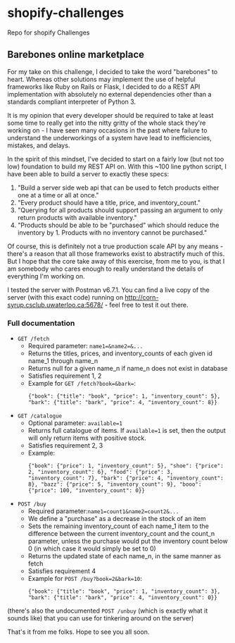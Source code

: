 # shopify-challenges
Repo for shopify Challenges

## Barebones online marketplace

For my take on this challenge, I decided to take the word "barebones" to heart. 
Whereas other solutions may implement the use of helpful frameworks like Ruby on 
Rails or Flask, I decided to do a REST API implementation with absolutely no 
external dependencies other than a standards compliant interpreter of Python 3.

It is my opinion that every developer should be required to take at least some time
to really get into the nitty gritty of the whole stack they're working on - I have seen
many occasions in the past where failure to understand the underworkings of a system have
lead to inefficiencies, mistakes, and delays.

In the spirit of this mindset, I've decided to start on a fairly low (but not too low) foundation to build my REST API on.
With this ~100 line python script, I have been able to build a server to exactly these specs:

1. "Build a server side web api that can be used to fetch products either one at a time or all at once."
2. "Every product should have a title, price, and inventory_count."
3. "Querying for all products should support passing an argument to only return products with available inventory."
4. "Products should be able to be "purchased" which should reduce the inventory by 1. Products with no inventory cannot be
    purchased."

Of course, this is definitely not a true production scale API by any means - there's a reason that all those frameworks exist
to abstractify much of this. But I hope that the core take away of this exercise, from me to you, is that I am somebody who
cares enough to really understand the details of everything I'm working on.

I tested the server with Postman v6.7.1. You can find a live copy of the server (with this exact code) running on
http://corn-syrup.csclub.uwaterloo.ca:5678/ - feel free to test it out there.

### Full documentation

- `GET /fetch`
  - Required parameter: `name1=&name2=&...`
  - Returns the titles, prices, and inventory_counts of each given id name_1 through name_n
  - Returns null for a given name_n if name_n does not exist in database
  - Satisfies requirement 1, 2
  - Example for `GET /fetch?book=&bark=`:
    ```
    {"book": {"title": "book", "price": 1, "inventory_count": 5}, "bark": {"title": "bark", "price": 4, "inventory_count": 8}}
    ```
- `GET /catalogue`
  - Optional parameter: `available=1`
  - Returns full catalogue of items. If `available=1` is set, then the output 
      will only return items with positive stock.
  - Satisfies requirement 2, 3
  - Example:
    ```
    {"book": {"price": 1, "inventory_count": 5}, "shoe": {"price": 2, "inventory_count": 6}, "food": {"price": 3, "inventory_count": 7}, "bark": {"price": 4, "inventory_count": 8}, "bazz": {"price": 5, "inventory_count": 9}, "booo": {"price": 100, "inventory_count": 0}}
    ```
- `POST /buy`
  - Required parameter:`name1=count1&name2=count2&...`
  - We define a "purchase" as a decrease in the stock of an item
  - Sets the remaining inventory_count of each name_1 item to the difference between the current inventory_count and the count_n
    parameter, unless the purchase would put the inventory count below 0 (in which case it would simply be set to 0)
  - Returns the updated state of each name_n, in the same manner as fetch
  - Satisfies requirement 4
  - Example for `POST /buy?book=2&bark=10`:
    ```
    {"book": {"title": "book", "price": 1, "inventory_count": 3}, "bark": {"title": "bark", "price": 4, "inventory_count": 0}}
    ```
 
 (there's also the undocumented `POST /unbuy` (which is exactly what it sounds like) that you can use for tinkering around on the server)
 
 That's it from me folks. Hope to see you all soon.
